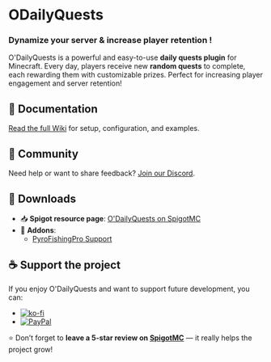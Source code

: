 # ODailyQuests

### Dynamize your server & increase player retention !

O'DailyQuests is a powerful and easy-to-use **daily quests plugin** for Minecraft.
Every day, players receive new **random quests** to complete, each rewarding them with customizable prizes.
Perfect for increasing player engagement and server retention!

## 📖 Documentation
[Read the full Wiki](<https://ordwenplugins.gitbook.io/odailyquests/>) for setup, configuration, and examples.

## 💬 Community
Need help or want to share feedback? [Join our Discord](<https://discord.gg/Q8sw5KFvqg](https://discord.com/invite/NPAUE7kTgJ>).

## 🔗 Downloads
- 📥 **Spigot resource page**: [O'DailyQuests on SpigotMC](<https://www.spigotmc.org/resources/odailyquests-daily-quests-plugin-1-16-1-19.100990/>)
- 🧩 **Addons**:
  - [PyroFishingPro Support](<https://github.com/Ordwen/ODQ-PyroFishingPro/releases>)

## ☕ Support the project
If you enjoy O'DailyQuests and want to support future development, you can:

- [![ko-fi](https://ko-fi.com/img/githubbutton_sm.svg)](https://ko-fi.com/I2I41CRIJI)  
- [![PayPal](https://img.shields.io/badge/PayPal-Donate-blue?logo=paypal&style=flat-square)](https://www.paypal.com/paypalme/ordwen)  

⭐ Don’t forget to **leave a 5-star review on [SpigotMC](https://www.spigotmc.org/resources/odailyquests-daily-quests-plugin-1-16-1-19.100990/reviews/)** — it really helps the project grow!


